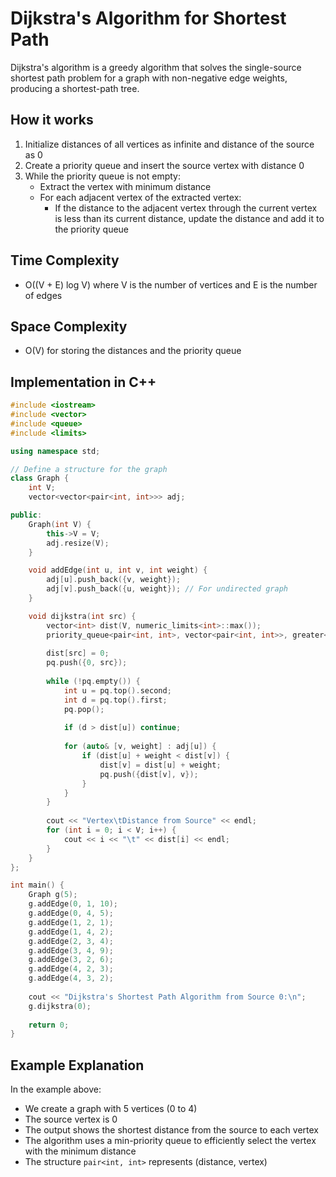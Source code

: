 # Dijkstra's Algorithm for Shortest Path

Dijkstra's algorithm is a greedy algorithm that solves the single-source shortest path problem for a graph with non-negative edge weights, producing a shortest-path tree.

## How it works

1. Initialize distances of all vertices as infinite and distance of the source as 0
2. Create a priority queue and insert the source vertex with distance 0
3. While the priority queue is not empty:
   - Extract the vertex with minimum distance
   - For each adjacent vertex of the extracted vertex:
     - If the distance to the adjacent vertex through the current vertex is less than its current distance, update the distance and add it to the priority queue

## Time Complexity
- O((V + E) log V) where V is the number of vertices and E is the number of edges

## Space Complexity
- O(V) for storing the distances and the priority queue

## Implementation in C++

```cpp
#include <iostream>
#include <vector>
#include <queue>
#include <limits>

using namespace std;

// Define a structure for the graph
class Graph {
    int V;
    vector<vector<pair<int, int>>> adj;

public:
    Graph(int V) {
        this->V = V;
        adj.resize(V);
    }

    void addEdge(int u, int v, int weight) {
        adj[u].push_back({v, weight});
        adj[v].push_back({u, weight}); // For undirected graph
    }

    void dijkstra(int src) {
        vector<int> dist(V, numeric_limits<int>::max());
        priority_queue<pair<int, int>, vector<pair<int, int>>, greater<pair<int, int>>> pq;
        
        dist[src] = 0;
        pq.push({0, src});
        
        while (!pq.empty()) {
            int u = pq.top().second;
            int d = pq.top().first;
            pq.pop();
            
            if (d > dist[u]) continue;
            
            for (auto& [v, weight] : adj[u]) {
                if (dist[u] + weight < dist[v]) {
                    dist[v] = dist[u] + weight;
                    pq.push({dist[v], v});
                }
            }
        }
        
        cout << "Vertex\tDistance from Source" << endl;
        for (int i = 0; i < V; i++) {
            cout << i << "\t" << dist[i] << endl;
        }
    }
};

int main() {
    Graph g(5);
    g.addEdge(0, 1, 10);
    g.addEdge(0, 4, 5);
    g.addEdge(1, 2, 1);
    g.addEdge(1, 4, 2);
    g.addEdge(2, 3, 4);
    g.addEdge(3, 4, 9);
    g.addEdge(3, 2, 6);
    g.addEdge(4, 2, 3);
    g.addEdge(4, 3, 2);
    
    cout << "Dijkstra's Shortest Path Algorithm from Source 0:\n";
    g.dijkstra(0);
    
    return 0;
}
```

## Example Explanation

In the example above:
- We create a graph with 5 vertices (0 to 4)
- The source vertex is 0
- The output shows the shortest distance from the source to each vertex
- The algorithm uses a min-priority queue to efficiently select the vertex with the minimum distance
- The structure `pair<int, int>` represents (distance, vertex)
